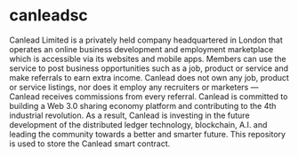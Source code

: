 # canleadsc
Canlead Limited is a privately held company headquartered in London that operates an online business development and employment marketplace which is accessible via its websites and mobile apps. Members can use the service to post business opportunities such as a job, product or service and make referrals to earn extra income. Canlead does not own any job, product or service listings, nor does it employ any recruiters or marketers — Canlead receives commissions from every referral. Canlead is committed to building a Web 3.0 sharing economy platform and contributing to the 4th industrial revolution. As a result, Canlead is investing in the future development of the distributed ledger technology, blockchain, A.I. and leading the community towards a better and smarter future. This repository is used to store the Canlead smart contract.
